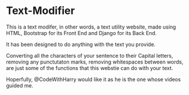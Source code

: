 # Text-Modifier

This is a text modifer, in other words, a text utility website,  made using HTML, Bootstrap for its Front End and Django for its Back End.

It has been designed to do anything with the text you provide.

Converting all the characters of your sentence to their Capital letters, removing any punctutaton marks, removing whitespaces between words, are just some of the functions that this webstie can do with your text.

Hoperfully, @CodeWithHarry would like it as he is the one whose videos guided me.
